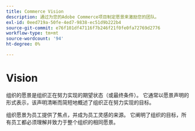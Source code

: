 ```yaml
---
title: Commerce Vision
description: 通过为您的Adobe Commerce项目制定愿景来激励您的团队。
exl-id: 0eed719a-50fe-4ed7-9838-ec51d9b222b4
source-git-commit: e76f101df47116f7b246f21f0fe0fa72769d2776
workflow-type: tm+mt
source-wordcount: '94'
ht-degree: 0%

---
```


# Vision

组织的愿景是组织正在努力实现的期望状态（或最终条件）。 它通常以愿景声明的形式表示，该声明清晰而简短地概述了组织正在努力实现的目标。

组织愿景为员工提供了焦点，并成为员工灵感的来源。 它阐明了&#x200B;组织的目标，所有员工都必须理解并致力于整个组织的相同愿景。
